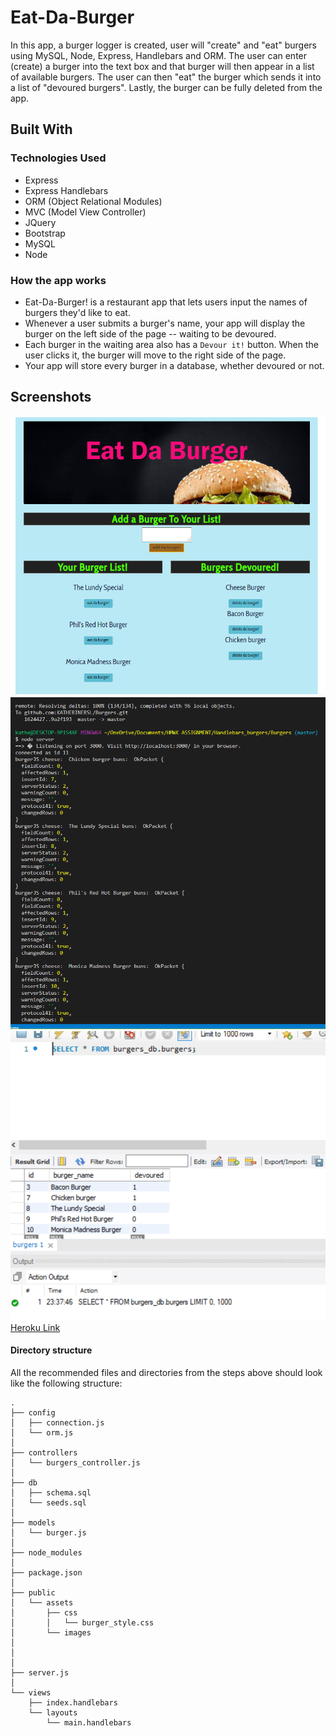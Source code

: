 # Eat-Da-Burger
In this app, a burger logger is created, user will "create" and "eat" burgers using MySQL, Node, Express, Handlebars and ORM. The user can enter (create) a burger into the text box and that burger will then appear in a list of available burgers. The user can then "eat" the burger which sends it into a list of "devoured burgers". Lastly, the burger can be fully deleted from the app.
## Built With
### Technologies Used
- Express
- Express Handlebars
- ORM (Object Relational Modules)
- MVC (Model View Controller)
- JQuery
- Bootstrap
- MySQL
- Node
### How the app works
* Eat-Da-Burger! is a restaurant app that lets users input the names of burgers they'd like to eat.
* Whenever a user submits a burger's name, your app will display the burger on the left side of the page -- waiting to be devoured.
* Each burger in the waiting area also has a `Devour it!` button. When the user clicks it, the burger will move to the right side of the page.
* Your app will store every burger in a database, whether devoured or not.
## Screenshots
![Eat Da Burger App](https://github.com/KATHERINERSL/Burgers/blob/master/public/assets/images/BrowserPic.PNG)
![Terminal Logs](https://github.com/KATHERINERSL/Burgers/blob/master/public/assets/images/TerminalLogs.PNG)
![Sequel DB](https://github.com/KATHERINERSL/Burgers/blob/master/public/assets/images/SQL_DB.PNG)
[Heroku Link]()
#### Directory structure
All the recommended files and directories from the steps above should look like the following structure:
```
.
├── config
│   ├── connection.js
│   └── orm.js
│ 
├── controllers
│   └── burgers_controller.js
│
├── db
│   ├── schema.sql
│   └── seeds.sql
│
├── models
│   └── burger.js
│ 
├── node_modules
│ 
├── package.json
│
├── public
│   └── assets
│       ├── css
│       │   └── burger_style.css
│       └── images
│          
│   
│
├── server.js
│
└── views
    ├── index.handlebars
    └── layouts
        └── main.handlebars
```